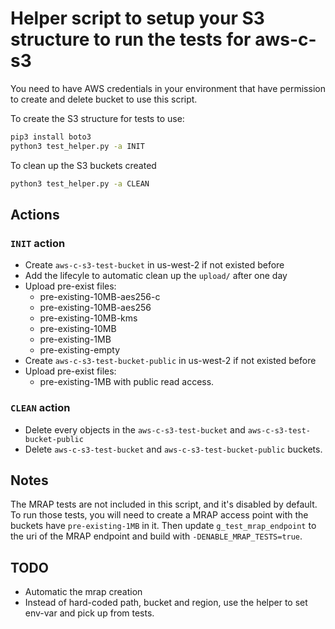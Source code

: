 # Helper script to setup your S3 structure to run the tests for aws-c-s3

You need to have AWS credentials in your environment that have permission to create and delete bucket to use this script.

To create the S3 structure for tests to use:

``` sh
pip3 install boto3
python3 test_helper.py -a INIT
```

To clean up the S3 buckets created

``` sh
python3 test_helper.py -a CLEAN
```

## Actions

### `INIT` action

- Create `aws-c-s3-test-bucket` in us-west-2 if not existed before
- Add the lifecyle to automatic clean up the `upload/` after one day
- Upload pre-exist files:
  - pre-existing-10MB-aes256-c
  - pre-existing-10MB-aes256
  - pre-existing-10MB-kms
  - pre-existing-10MB
  - pre-existing-1MB
  - pre-existing-empty
- Create `aws-c-s3-test-bucket-public` in us-west-2 if not existed before
- Upload pre-exist files:
  - pre-existing-1MB with public read access.

### `CLEAN` action

- Delete every objects in the `aws-c-s3-test-bucket` and `aws-c-s3-test-bucket-public`
- Delete `aws-c-s3-test-bucket` and `aws-c-s3-test-bucket-public` buckets.

## Notes

The MRAP tests are not included in this script, and it's disabled by default. To run those tests, you will need to create a MRAP access point with the buckets have `pre-existing-1MB` in it. Then update `g_test_mrap_endpoint` to the uri of the MRAP endpoint and build with `-DENABLE_MRAP_TESTS=true`.

## TODO

- Automatic the mrap creation
- Instead of hard-coded path, bucket and region, use the helper to set env-var and pick up from tests.
